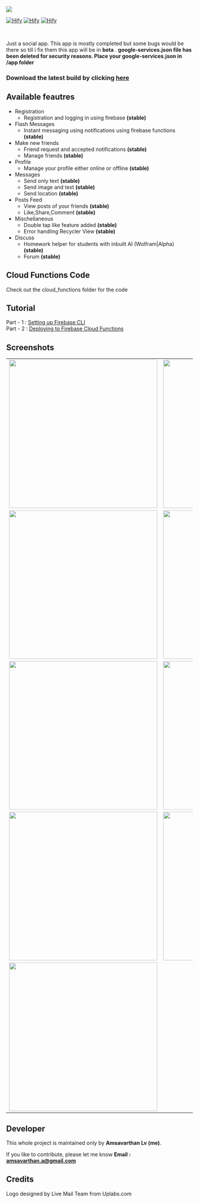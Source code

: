 <img src="https://github.com/lvamsavarthan/Hify/blob/master/screenshots/Design.png">
<br>

[![Hify](https://forthebadge.com/images/badges/built-by-developers.svg)](https://lvamsavarthan.github.io/lvstore/hify.html)
[![Hify](https://forthebadge.com/images/badges/built-with-love.svg)](https://lvamsavarthan.github.io/lvstore/hify.html)
[![Hify](https://forthebadge.com/images/badges/built-for-android.svg)](https://lvamsavarthan.github.io/lvstore/hify.html)


<br>

Just a social app. This app is mostly completed but some bugs would be there so till i fix them this app will be in **beta** .
**google-services.json file has been deleted for security reasons. Place your google-services.json in /app folder**

### Download the latest build by clicking [here](https://lvamsavarthan.github.io/lvstore/hify.html)

## Available feautres

* Registration
  - Registration and logging in using firebase **(stable)**
* Flash Messages
  - Instant messaging using notifications using firebase functions **(stable)**
* Make new friends
  - Friend request and accepted notifications **(stable)**
  - Manage friends **(stable)**
* Profile
  - Manage your profile either online or offline **(stable)**
* Messages
  - Send only text **(stable)**
  - Send image and text **(stable)**
  - Send location **(stable)**
* Posts Feed
  - View posts of your friends **(stable)**
  - Like,Share,Comment **(stable)**
* Mischellaneous
  - Double tap like feature added **(stable)**
  - Error handling Recycler View **(stable)**
* Discuss
  - Homework helper for students with inbuilt AI (Wolfram|Alpha) **(stable)**
  - Forum **(stable)**
  
## Cloud Functions Code

Check out the cloud_functions folder for the code

## Tutorial 
Part - 1 : [Setting up Firebase CLI](https://youtu.be/-T-yGL1qRho)<br>
Part - 2 : [Deploying to Firebase Cloud Functions](https://youtu.be/3fBiSJB-i_E)

## Screenshots

<table>
  <tr>
    <td> <img src="https://github.com/lvamsavarthan/Hify/blob/master/screenshots/1.jpg" height="400"> </td>
    <td> <img src="https://github.com/lvamsavarthan/Hify/blob/master/screenshots/2.jpg" height="400"> </td>
  </tr>
  
  <tr>
        <td> <img src="https://github.com/lvamsavarthan/Hify/blob/master/screenshots/3.jpg" height="400"> </td>
<td> <img src="https://github.com/lvamsavarthan/Hify/blob/master/screenshots/4.jpg" height="400"> </td>
  </tr>
  
   <tr>
         <td> <img src="https://github.com/lvamsavarthan/Hify/blob/master/screenshots/5.jpg" height="400"> </td>
 <td> <img src="https://github.com/lvamsavarthan/Hify/blob/master/screenshots/6.jpg" height="400"> </td>
    </tr>
    
   <tr>
         <td> <img src="https://github.com/lvamsavarthan/Hify/blob/master/screenshots/7.jpg" height="400"> </td>
<td> <img src="https://github.com/lvamsavarthan/Hify/blob/master/screenshots/8.jpg" height="400"> </td>
   </tr>
  
  <tr>
   <td> <img src="https://github.com/lvamsavarthan/Hify/blob/master/screenshots/9.jpg" height="400"> </td>
   </tr>
</table>

## Developer

This whole project is maintained only by **Amsavarthan Lv (me)**.

If you like to contribute, please let me know
<B>Email : amsavarthan.a@gmail.com</B>

## Credits

Logo designed by Live Mail Team from Uplabs.com
